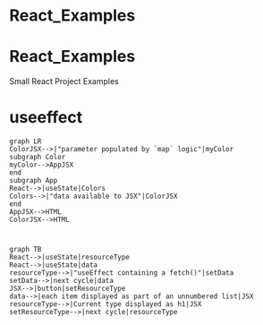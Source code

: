 # React_Examples
# React_Examples
Small React Project Examples

# useeffect

```mermaid
graph LR
ColorJSX-->|"parameter populated by `map` logic"|myColor
subgraph Color
myColor-->AppJSX
end
subgraph App
React-->|useState|Colors
Colors-->|"data available to JSX"|ColorJSX
end
AppJSX-->HTML
ColorJSX-->HTML

```

#
#
#




```mermaid
graph TB
React-->|useState|resourceType
React-->|useState|data
resourceType-->|"useEffect containing a fetch()"|setData
setData-->|next cycle|data
JSX-->|button|setResourceType
data-->|each item displayed as part of an unnumbered list|JSX
resourceType-->|Current type displayed as h1|JSX
setResourceType-->|next cycle|resourceType
```